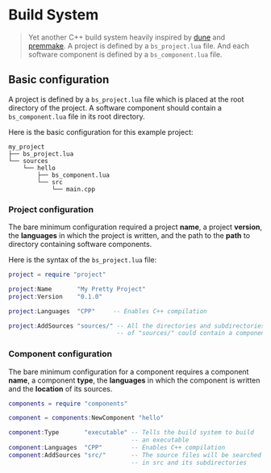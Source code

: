 # Build System
> Yet another C++ build system heavily inspired by
> [dune](https://dune.build/) and
> [premmake](https://premake.github.io/). A project is defined by a
> `bs_project.lua` file. And each software component is defined by a
> `bs_component.lua` file.

## Basic configuration
A project is defined by a `bs_project.lua` file which is placed at the
root directory of the project. A software component should contain a
`bs_component.lua` file in its root directory.

Here is the basic configuration for this example project:

```
my_project
├── bs_project.lua
└── sources
    └── hello
        ├── bs_component.lua
        └── src
            └── main.cpp
```

### Project configuration

The bare minimum configuration required a project **name**, a project
**version**, the **languages** in which the project is written, and
the path to the **path** to directory containing software components.

Here is the syntax of the `bs_project.lua` file:
```lua
project = require "project"

project:Name       "My Pretty Project"
project:Version    "0.1.0"

project:Languages  "CPP"     -- Enables C++ compilation

project:AddSources "sources/" -- All the directories and subdirectories
                              -- of "sources/" could contain a component
```

### Component configuration

The bare minimum configuration for a component requires a component
**name**, a component **type**, the **languages** in which the
component is written and the **location** of its sources.

```lua
components = require "components"

component = components:NewComponent "hello"

component:Type       "executable" -- Tells the build system to build 
                                  -- an executable
component:Languages  "CPP"        -- Enables C++ compilation
component:AddSources "src/"       -- The source files will be searched 
                                  -- in src and its subdirectories
```
